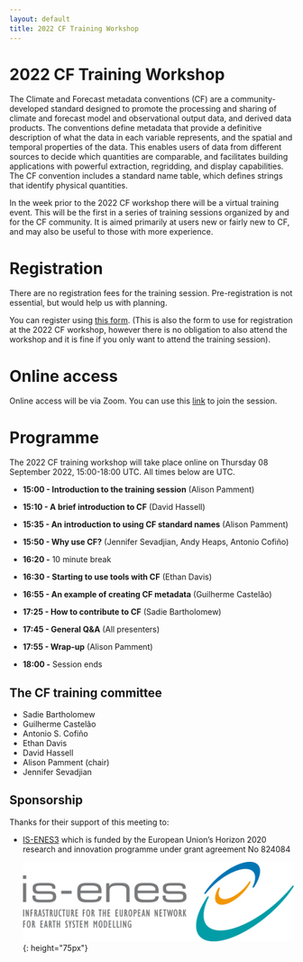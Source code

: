```yaml
---
layout: default
title: 2022 CF Training Workshop
---
```


# 2022 CF Training Workshop

The Climate and Forecast metadata conventions (CF) are a community-developed standard designed to promote the processing and sharing of climate and forecast model and observational output data, and derived data products. The conventions define metadata that provide a definitive description of what the data in each variable represents, and the spatial and temporal properties of the data. This enables users of data from different sources to decide which quantities are comparable, and facilitates building applications with powerful extraction, regridding, and display capabilities. The CF convention includes a standard name table, which defines strings that identify physical quantities.

In the week prior to the 2022 CF workshop there will be a virtual training event. This will be the first in a series of training sessions organized by and for the CF community. It is aimed primarily at users new or fairly new to CF, and may also be useful to those with more experience.

# Registration

There are no registration fees for the training session. Pre-registration is not essential, but would help us with planning.

You can register using [this form][REGISTRATION]. (This is also the form to use for registration at the 2022 CF workshop, however there is no obligation to also attend the workshop and it is fine if you only want to attend the training session).

[REGISTRATION]: https://forms.gle/RB9BYZuLULcVKBsF6

# Online access

Online access will be via Zoom. You can use this [link][ZOOMLINK] to join the session.

[ZOOMLINK]: https://ukri.zoom.us/j/96281250361

# Programme

The 2022 CF training workshop will take place online on Thursday 08 September 2022, 15:00-18:00 UTC. All times below are UTC.

* **15:00 - Introduction to the training session** (Alison Pamment)

* **15:10 - A brief introduction to CF** (David Hassell)

* **15:35 - An introduction to using CF standard names** (Alison Pamment)

* **15:50 - Why use CF?** (Jennifer Sevadjian, Andy Heaps, Antonio Cofiño)

* **16:20 -** 10 minute break

* **16:30 - Starting to use tools with CF** (Ethan Davis)

* **16:55 - An example of creating CF metadata** (Guilherme Castelão)

* **17:25 - How to contribute to CF** (Sadie Bartholomew)

* **17:45 - General Q&A** (All presenters)

* **17:55 - Wrap-up** (Alison Pamment)

* **18:00 -** Session ends

## The CF training committee

* Sadie Bartholomew
* Guilherme Castelão
* Antonio S. Cofiño
* Ethan Davis
* David Hassell
* Alison Pamment (chair)
* Jennifer Sevadjian

## Sponsorship

Thanks for their support of this meeting to: 
 - [IS-ENES3] which is funded by the European Union’s Horizon 2020 research and innovation programme under grant agreement No 824084
   
   ![IS-ENES3-logo]{: height="75px"}
   
[IS-ENES3]: https://is.enes.org "Infrastructure for the European Network for Earth System Modelling"
[IS-ENES3-logo]: ../Meetings/2022-workshop/is-enes3-logo.png
